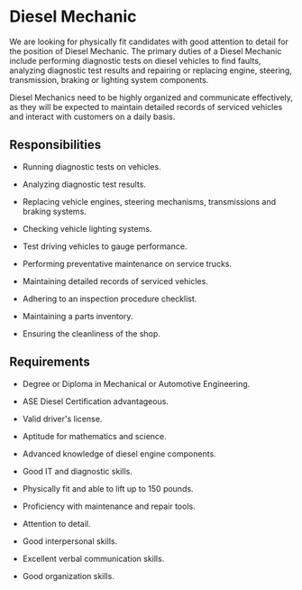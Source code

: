 # Diesel Mechanic

We are looking for physically fit candidates with good attention to detail for the position of Diesel Mechanic. The primary duties of a Diesel Mechanic include performing diagnostic tests on diesel vehicles to find faults, analyzing diagnostic test results and repairing or replacing engine, steering, transmission, braking or lighting system components.

Diesel Mechanics need to be highly organized and communicate effectively, as they will be expected to maintain detailed records of serviced vehicles and interact with customers on a daily basis.

## Responsibilities

* Running diagnostic tests on vehicles.

* Analyzing diagnostic test results.

* Replacing vehicle engines, steering mechanisms, transmissions and braking systems.

* Checking vehicle lighting systems.

* Test driving vehicles to gauge performance.

* Performing preventative maintenance on service trucks.

* Maintaining detailed records of serviced vehicles.

* Adhering to an inspection procedure checklist.

* Maintaining a parts inventory.

* Ensuring the cleanliness of the shop.

## Requirements

* Degree or Diploma in Mechanical or Automotive Engineering.

* ASE Diesel Certification advantageous.

* Valid driver's license.

* Aptitude for mathematics and science.

* Advanced knowledge of diesel engine components.

* Good IT and diagnostic skills.

* Physically fit and able to lift up to 150 pounds.

* Proficiency with maintenance and repair tools.

* Attention to detail.

* Good interpersonal skills.

* Excellent verbal communication skills.

* Good organization skills.

